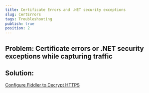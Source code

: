 ```yaml
---
title: Certificate Errors and .NET security exceptions
slug: CertErrors
tags: Troubleshooting
publish: true
position: 2
---
```


Problem: Certificate errors or .NET security exceptions while capturing traffic
-------------------------------------------------------------------------------

Solution: 
---------

[Configure Fiddler to Decrypt HTTPS][1]

[1]: ../Configure-Fiddler/Tasks/DecryptHTTPS
